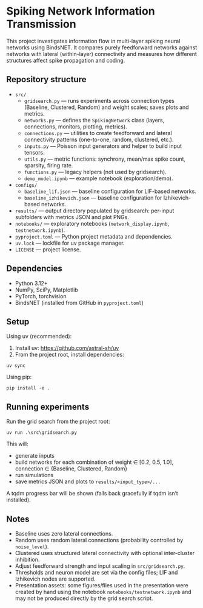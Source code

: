 # Spiking Network Information Transmission

This project investigates information flow in multi-layer spiking neural networks using BindsNET. It compares purely feedforward networks against networks with lateral (within-layer) connectivity and measures how different structures affect spike propagation and coding.

## Repository structure

- `src/`
  - `gridsearch.py` — runs experiments across connection types (Baseline, Clustered, Random) and weight scales; saves plots and metrics.
  - `networks.py` — defines the `SpikingNetwork` class (layers, connections, monitors, plotting, metrics).
  - `connections.py` — utilities to create feedforward and lateral connectivity patterns (one-to-one, random, clustered, etc.).
  - `inputs.py` — Poisson input generators and helper to build input tensors.
  - `utils.py` — metric functions: synchrony, mean/max spike count, sparsity, firing rate.
  - `functions.py` — legacy helpers (not used by gridsearch).
  - `demo_model.ipynb` — example notebook (exploration/demo).
- `configs/`
  - `baseline_lif.json` — baseline configuration for LIF-based networks.
  - `baseline_izhikevich.json` — baseline configuration for Izhikevich-based networks.
- `results/` — output directory populated by gridsearch: per-input subfolders with metrics JSON and plot PNGs.
- `notebooks/` — exploratory notebooks (`network_display.ipynb`, `testnetwork.ipynb`).
- `pyproject.toml` — Python project metadata and dependencies.
- `uv.lock` — lockfile for uv package manager.
- `LICENSE` — project license.

## Dependencies

- Python 3.12+
- NumPy, SciPy, Matplotlib
- PyTorch, torchvision
- BindsNET (installed from GitHub in `pyproject.toml`)

## Setup

Using uv (recommended):
1) Install uv: https://github.com/astral-sh/uv
2) From the project root, install dependencies:

```
uv sync
```

Using pip:

```
pip install -e .
```

## Running experiments

Run the grid search from the project root:

```
uv run .\src\gridsearch.py
```

This will:
- generate inputs
- build networks for each combination of weight ∈ [0.2, 0.5, 1.0], connection ∈ {Baseline, Clustered, Random}
- run simulations
- save metrics JSON and plots to `results/<input_type>/...`

A tqdm progress bar will be shown (falls back gracefully if tqdm isn’t installed).

## Notes

- Baseline uses zero lateral connections.
- Random uses random lateral connections (probability controlled by `noise_level`).
- Clustered uses structured lateral connectivity with optional inter-cluster inhibition.
- Adjust feedforward strength and input scaling in `src/gridsearch.py`.
- Thresholds and neuron model are set via the config files; LIF and Izhikevich nodes are supported.
- Presentation assets: some figures/files used in the presentation were created by hand using the notebook `notebooks/testnetwork.ipynb` and may not be produced directly by the grid search script.
